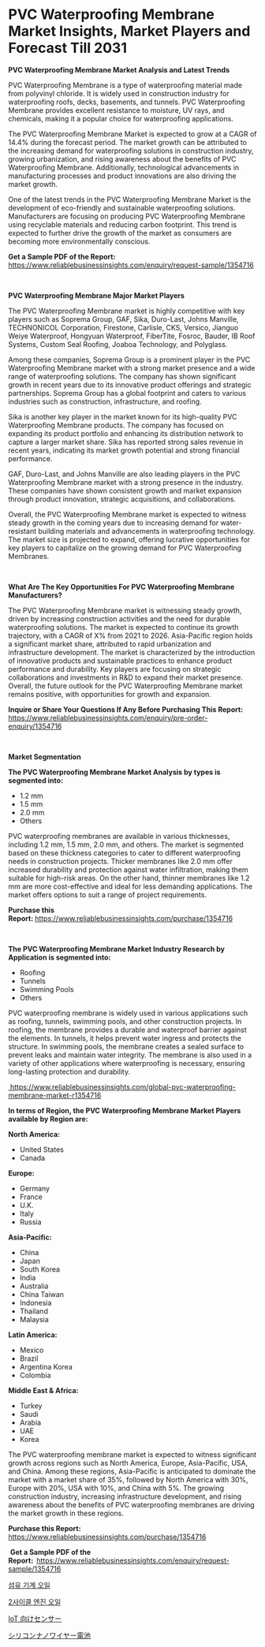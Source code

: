 <p><h1>PVC Waterproofing Membrane Market Insights, Market Players and Forecast Till 2031</h1></p><p><strong>PVC Waterproofing Membrane Market Analysis and Latest Trends</strong></p>
<p><p>PVC Waterproofing Membrane is a type of waterproofing material made from polyvinyl chloride. It is widely used in construction industry for waterproofing roofs, decks, basements, and tunnels. PVC Waterproofing Membrane provides excellent resistance to moisture, UV rays, and chemicals, making it a popular choice for waterproofing applications.</p><p>The PVC Waterproofing Membrane Market is expected to grow at a CAGR of 14.4% during the forecast period. The market growth can be attributed to the increasing demand for waterproofing solutions in construction industry, growing urbanization, and rising awareness about the benefits of PVC Waterproofing Membrane. Additionally, technological advancements in manufacturing processes and product innovations are also driving the market growth.</p><p>One of the latest trends in the PVC Waterproofing Membrane Market is the development of eco-friendly and sustainable waterproofing solutions. Manufacturers are focusing on producing PVC Waterproofing Membrane using recyclable materials and reducing carbon footprint. This trend is expected to further drive the growth of the market as consumers are becoming more environmentally conscious.</p></p>
<p><strong>Get a Sample PDF of the Report:&nbsp;</strong> <a href="https://www.reliablebusinessinsights.com/enquiry/request-sample/1354716">https://www.reliablebusinessinsights.com/enquiry/request-sample/1354716</a></p>
<p>&nbsp;</p>
<p><strong>PVC Waterproofing Membrane Major Market Players</strong></p>
<p><p>The PVC Waterproofing Membrane market is highly competitive with key players such as Soprema Group, GAF, Sika, Duro-Last, Johns Manville, TECHNONICOL Corporation, Firestone, Carlisle, CKS, Versico, Jianguo Weiye Waterproof, Hongyuan Waterproof, FiberTite, Fosroc, Bauder, IB Roof Systems, Custom Seal Roofing, Joaboa Technology, and Polyglass. </p><p>Among these companies, Soprema Group is a prominent player in the PVC Waterproofing Membrane market with a strong market presence and a wide range of waterproofing solutions. The company has shown significant growth in recent years due to its innovative product offerings and strategic partnerships. Soprema Group has a global footprint and caters to various industries such as construction, infrastructure, and roofing.</p><p>Sika is another key player in the market known for its high-quality PVC Waterproofing Membrane products. The company has focused on expanding its product portfolio and enhancing its distribution network to capture a larger market share. Sika has reported strong sales revenue in recent years, indicating its market growth potential and strong financial performance.</p><p>GAF, Duro-Last, and Johns Manville are also leading players in the PVC Waterproofing Membrane market with a strong presence in the industry. These companies have shown consistent growth and market expansion through product innovation, strategic acquisitions, and collaborations.</p><p>Overall, the PVC Waterproofing Membrane market is expected to witness steady growth in the coming years due to increasing demand for water-resistant building materials and advancements in waterproofing technology. The market size is projected to expand, offering lucrative opportunities for key players to capitalize on the growing demand for PVC Waterproofing Membranes.</p></p>
<p>&nbsp;</p>
<p><strong>What Are The Key Opportunities For PVC Waterproofing Membrane Manufacturers?</strong></p>
<p><p>The PVC Waterproofing Membrane market is witnessing steady growth, driven by increasing construction activities and the need for durable waterproofing solutions. The market is expected to continue its growth trajectory, with a CAGR of X% from 2021 to 2026. Asia-Pacific region holds a significant market share, attributed to rapid urbanization and infrastructure development. The market is characterized by the introduction of innovative products and sustainable practices to enhance product performance and durability. Key players are focusing on strategic collaborations and investments in R&D to expand their market presence. Overall, the future outlook for the PVC Waterproofing Membrane market remains positive, with opportunities for growth and expansion.</p></p>
<p><strong>Inquire or Share Your Questions If Any Before Purchasing This Report:</strong> <a href="https://www.reliablebusinessinsights.com/enquiry/pre-order-enquiry/1354716">https://www.reliablebusinessinsights.com/enquiry/pre-order-enquiry/1354716</a></p>
<p>&nbsp;</p>
<p><strong>Market Segmentation</strong></p>
<p><strong>The PVC Waterproofing Membrane Market Analysis by types is segmented into:</strong></p>
<p><ul><li>1.2 mm</li><li>1.5 mm</li><li>2.0 mm</li><li>Others</li></ul></p>
<p><p>PVC waterproofing membranes are available in various thicknesses, including 1.2 mm, 1.5 mm, 2.0 mm, and others. The market is segmented based on these thickness categories to cater to different waterproofing needs in construction projects. Thicker membranes like 2.0 mm offer increased durability and protection against water infiltration, making them suitable for high-risk areas. On the other hand, thinner membranes like 1.2 mm are more cost-effective and ideal for less demanding applications. The market offers options to suit a range of project requirements.</p></p>
<p><strong>Purchase this Report:&nbsp;</strong><a href="https://www.reliablebusinessinsights.com/purchase/1354716">https://www.reliablebusinessinsights.com/purchase/1354716</a></p>
<p>&nbsp;</p>
<p><strong>The PVC Waterproofing Membrane Market Industry Research by Application is segmented into:</strong></p>
<p><ul><li>Roofing</li><li>Tunnels</li><li>Swimming Pools</li><li>Others</li></ul></p>
<p><p>PVC waterproofing membrane is widely used in various applications such as roofing, tunnels, swimming pools, and other construction projects. In roofing, the membrane provides a durable and waterproof barrier against the elements. In tunnels, it helps prevent water ingress and protects the structure. In swimming pools, the membrane creates a sealed surface to prevent leaks and maintain water integrity. The membrane is also used in a variety of other applications where waterproofing is necessary, ensuring long-lasting protection and durability.</p></p>
<p><a href="https://www.reliablebusinessinsights.com/global-pvc-waterproofing-membrane-market-r1354716">&nbsp;https://www.reliablebusinessinsights.com/global-pvc-waterproofing-membrane-market-r1354716</a></p>
<p><strong>In terms of Region, the PVC Waterproofing Membrane Market Players available by Region are:</strong></p>
<p>
    <p> <strong> North America: </strong>
        <ul>
            <li>United States</li>
            <li>Canada</li>
        </ul>
        </p> 
    <p> <strong> Europe: </strong>
        <ul>
            <li>Germany</li>
            <li>France</li>
            <li>U.K.</li>
            <li>Italy</li>
            <li>Russia</li>
        </ul>
        </p> 
    <p> <strong> Asia-Pacific: </strong>
        <ul>
            <li>China</li>
            <li>Japan</li>
            <li>South Korea</li>
            <li>India</li>
            <li>Australia</li>
            <li>China Taiwan</li>
            <li>Indonesia</li>
            <li>Thailand</li>
            <li>Malaysia</li>
        </ul>
        </p> 
    <p> <strong> Latin America: </strong>
        <ul>
            <li>Mexico</li>
            <li>Brazil</li>
            <li>Argentina Korea</li>
            <li>Colombia</li>
        </ul>
        </p> 
    <p> <strong> Middle East & Africa: </strong>
        <ul>
            <li>Turkey</li>
            <li>Saudi</li>
            <li>Arabia</li>
            <li>UAE</li>
            <li>Korea</li>
        </ul>
    </p>
    </p>
<p><p>The PVC waterproofing membrane market is expected to witness significant growth across regions such as North America, Europe, Asia-Pacific, USA, and China. Among these regions, Asia-Pacific is anticipated to dominate the market with a market share of 35%, followed by North America with 30%, Europe with 20%, USA with 10%, and China with 5%. The growing construction industry, increasing infrastructure development, and rising awareness about the benefits of PVC waterproofing membranes are driving the market growth in these regions.</p></p>
<p><strong>Purchase this Report: </strong><a href="https://www.reliablebusinessinsights.com/purchase/1354716">https://www.reliablebusinessinsights.com/purchase/1354716</a></p>
<p>&nbsp;<strong>Get a Sample PDF of the Report:&nbsp;&nbsp;</strong><a href="https://www.reliablebusinessinsights.com/enquiry/request-sample/1354716">https://www.reliablebusinessinsights.com/enquiry/request-sample/1354716</a></p>
<p><strong></strong></p>
<p><p><a href="https://medium.com/@joeyjohns20/%ED%85%8D%EC%8A%A4%ED%83%80%EC%9D%BC-%EA%B8%B0%EA%B3%84-%EC%98%A4%EC%9D%BC-%EC%82%B0%EC%97%85%EC%97%90-%EB%8C%80%ED%95%9C-%ED%86%B5%EC%B0%B0-%EC%8B%9C%EC%9E%A5-%EC%9E%AC%EC%A0%95-%EC%83%81%ED%83%9C-%EC%8B%9C%EC%9E%A5-%EA%B7%9C%EB%AA%A8-%EB%B0%8F-%EC%88%98%EC%9D%B5-%EB%B6%84%EC%84%9D-2031%EB%85%84%EA%B9%8C%EC%A7%80-db9ec4dc73ac">섬유 기계 오일</a></p><p><a href="https://medium.com/@joeyjohns20/2%EC%82%AC%EC%9D%B4%ED%81%B4-%EC%97%94%EC%A7%84-%EC%98%A4%EC%9D%BC-%EC%8B%9C%EC%9E%A5-%EC%82%B0%EC%97%85-%EB%8F%99%ED%96%A5-%EB%B0%8F-2024%EB%85%84%EB%B6%80%ED%84%B0-2031%EB%85%84%EA%B9%8C%EC%A7%80%EC%9D%98-%EC%98%88%EC%83%81%EA%B2%B0%EA%B3%BC-f91db336ec03">2사이클 엔진 오일</a></p><p><a href="https://medium.com/@ryleebauch2023/2024%E5%B9%B4%E3%81%8B%E3%82%892031%E5%B9%B4%E3%81%BE%E3%81%A7%E3%81%AE%E6%9C%9F%E9%96%93%E3%81%AB%E4%BA%88%E6%B8%AC%E3%81%95%E3%82%8C%E3%82%8B%E6%80%A5%E9%80%9F%E3%81%AA%E6%88%90%E9%95%B7%E7%8E%87%E3%81%8C-%E3%81%AE%E3%82%B0%E3%83%AD%E3%83%BC%E3%83%90%E3%83%ABiot%E3%82%BB%E3%83%B3%E3%82%B5%E3%83%BC%E5%B8%82%E5%A0%B4%E3%81%AE%E7%AF%84%E5%9B%B2%E3%81%AB%E3%81%A4%E3%81%84%E3%81%A6%E3%81%AE%E8%A9%B3%E7%B4%B0%E3%81%AA%E5%88%86%E6%9E%90-14660116067f">IoT 向けセンサー</a></p><p><a href="https://medium.com/@ryleebauch2023/%E3%82%B7%E3%83%AA%E3%82%B3%E3%83%B3%E3%83%8A%E3%83%8E%E3%83%AF%E3%82%A4%E3%83%A4%E3%83%BC%E3%83%90%E3%83%83%E3%83%86%E3%83%AA%E3%83%BC%E5%B8%82%E5%A0%B4%E3%81%AB%E6%B7%B1%E3%81%8F%E6%BD%9C%E5%85%A5-%E3%83%88%E3%83%AC%E3%83%B3%E3%83%89-%E5%B8%82%E5%A0%B4%E3%82%BB%E3%82%B0%E3%83%A1%E3%83%B3%E3%83%86%E3%83%BC%E3%82%B7%E3%83%A7%E3%83%B3-%E7%AB%B6%E4%BA%89%E5%88%86%E6%9E%90-bb36b34f3966">シリコンナノワイヤー電池</a></p></p>